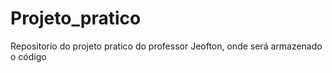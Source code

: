 # Projeto_pratico
Repositorio do projeto pratico do professor Jeofton, onde será armazenado o código 

